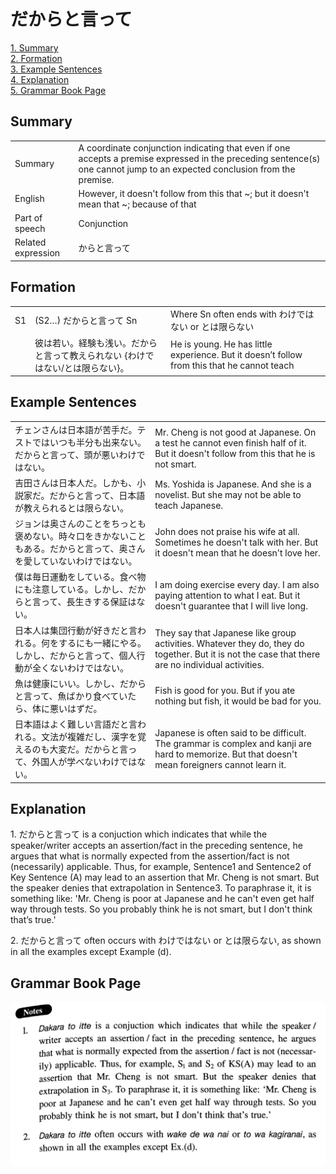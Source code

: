 # だからと言って

[1. Summary](#summary)<br>
[2. Formation](#formation)<br>
[3. Example Sentences](#example-sentences)<br>
[4. Explanation](#explanation)<br>
[5. Grammar Book Page](#grammar-book-page)<br>


## Summary

<table><tr>   <td>Summary</td>   <td>A coordinate conjunction indicating that even if one accepts a premise expressed in the preceding sentence(s) one cannot jump to an expected conclusion from the premise.</td></tr><tr>   <td>English</td>   <td>However, it doesn't follow from this that ~; but it doesn't mean that ~; because of that</td></tr><tr>   <td>Part of speech</td>   <td>Conjunction</td></tr><tr>   <td>Related expression</td>   <td>からと言って</td></tr></table>

## Formation

<table class="table"> <tbody><tr class="tr head"> <td class="td"><span class="bold"><span>S1</span></span></td> <td class="td"><span>(S2…) <span class="concept">だからと言って </span>Sn</span></td> <td class="td"><span>Where Sn often ends with わけではない or とは限らない</span></td> </tr> <tr class="tr"> <td class="td"><span>&nbsp;</span></td> <td class="td"><span>彼は若い。経験も浅い。<span class="concept">だからと言って</span>教えられない</span><span> {わけではない/とは限らない}。</span></td> <td class="td"><span>He is young. He has little    experience. But it doesn’t follow from this that he cannot teach</span></td> </tr> </tbody></table>

## Example Sentences

<table><tr>   <td>チェンさんは日本語が苦手だ。テストではいつも半分も出来ない。だからと言って、頭が悪いわけではない。</td>   <td>Mr. Cheng is not good at Japanese. On a test he cannot even finish half of it. But it doesn't follow from this that he is not smart.</td></tr><tr>   <td>吉田さんは日本人だ。しかも、小説家だ。だからと言って、日本語が教えられるとは限らない。</td>   <td>Ms. Yoshida is Japanese. And she is a novelist. But she may not be able to teach Japanese.</td></tr><tr>   <td>ジョンは奥さんのことをちっとも褒めない。時々口をきかないこともある。だからと言って、奥さんを愛していないわけではない。</td>   <td>John does not praise his wife at all. Sometimes he doesn't talk with her. But it doesn't mean that he doesn't love her.</td></tr><tr>   <td>僕は毎日運動をしている。食べ物にも注意している。しかし、だからと言って、長生きする保証はない。</td>   <td>I am doing exercise every day. I am also paying attention to what I eat. But it doesn't guarantee that I will live long.</td></tr><tr>   <td>日本人は集団行動が好きだと言われる。何をするにも一緒にやる。しかし、だからと言って、個人行動が全くないわけではない。</td>   <td>They say that Japanese like group activities. Whatever they do, they do together. But it is not the case that there are no individual activities.</td></tr><tr>   <td>魚は健康にいい。しかし、だからと言って、魚ばかり食べていたら、体に悪いはずだ。</td>   <td>Fish is good for you. But if you ate nothing but fish, it would be bad for you.</td></tr><tr>   <td>日本語はよく難しい言語だと言われる。文法が複雑だし、漢字を覚えるのも大変だ。だからと言って、外国人が学べないわけではない。</td>   <td>Japanese is often said to be difficult. The grammar is complex and kanji are hard to memorize. But that doesn't mean foreigners cannot learn it.</td></tr></table>

## Explanation

<p>1. <span class="cloze">だからと言って</span> is a conjuction which indicates that while the speaker/writer accepts an assertion/fact in the preceding sentence, he argues that what is normally expected from the assertion/fact is not (necessarily) applicable. Thus, for example, Sentence1 and Sentence2 of Key Sentence (A) may lead to an assertion that Mr. Cheng is not smart. But the speaker denies that extrapolation in Sentence3. To paraphrase it, it is something like: 'Mr. Cheng is poor at Japanese and he can't even get half way through tests. So you probably think he is not smart, but I don't think that’s true.'</p>  <p>2.  <span class="cloze">だからと言って</span> often occurs with わけではない or とは限らない, as shown in all the examples except Example (d).</p>

## Grammar Book Page

![](../img/Intermediateだからと言って.png)


